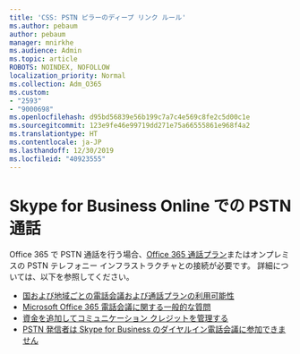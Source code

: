 ```yaml
---
title: 'CSS: PSTN ピラーのディープ リンク ルール'
ms.author: pebaum
author: pebaum
manager: mnirkhe
ms.audience: Admin
ms.topic: article
ROBOTS: NOINDEX, NOFOLLOW
localization_priority: Normal
ms.collection: Adm_O365
ms.custom:
- "2593"
- "9000698"
ms.openlocfilehash: d95bd56839e56b199c7a7c4e569c8fe2c5d00c1e
ms.sourcegitcommit: 123e9fe46e99719dd271e75a66555861e968f4a2
ms.translationtype: HT
ms.contentlocale: ja-JP
ms.lasthandoff: 12/30/2019
ms.locfileid: "40923555"
---
```

# <a name="pstn-calling-with-skype-for-business-online"></a>Skype for Business Online での PSTN 通話

Office 365 で PSTN 通話を行う場合、[Office 365 通話プラン](https://docs.microsoft.com/microsoftteams/what-is-phone-system-in-office-365#more-about-calling-plans)またはオンプレミスの PSTN テレフォニー インフラストラクチャとの接続が必要です。 詳細については、以下を参照してください。

- [国および地域ごとの電話会議および通話プランの利用可能性](https://docs.microsoft.com/microsoftteams/country-and-region-availability-for-audio-conferencing-and-calling-plans/country-and-region-availability-for-audio-conferencing-and-calling-plans)
- [Microsoft Office 365 電話会議に関する一般的な質問](https://docs.microsoft.com/microsoftteams/audio-conferencing-common-questions)
- [資金を追加してコミュニケーション クレジットを管理する](https://docs.microsoft.com/microsoftteams/add-funds-and-manage-communications-credits)
- [PSTN 発信者は Skype for Business のダイヤルイン電話会議に参加できません](https://docs.microsoft.com/SkypeForBusiness/troubleshoot/online-conferencing/pstn-callers-cant-join-dial-in-call)
